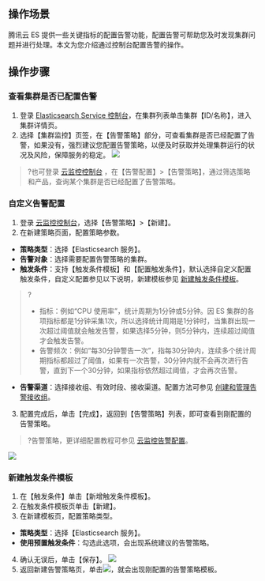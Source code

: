 ## 操作场景
腾讯云 ES 提供一些关键指标的配置告警功能，配置告警可帮助您及时发现集群问题并进行处理。本文为您介绍通过控制台配置告警的操作。

## 操作步骤
### 查看集群是否已配置告警
1. 登录 [Elasticsearch Service 控制台](https://console.cloud.tencent.com/es)，在集群列表单击集群【ID/名称】，进入集群详情页。
2. 选择【集群监控】页签，在【告警策略】部分，可查看集群是否已经配置了告警，如果没有，强烈建议您配置告警策略，以便及时获取并处理集群运行的状况及风险，保障服务的稳定。
![](https://main.qcloudimg.com/raw/780a5cd7184d2fdaf1878941f3cf7e1e.png)
>?也可登录 [云监控控制台](https://console.cloud.tencent.com/monitor/policylist) ，在【告警配置】>【告警策略】，通过筛选策略和产品，查询某个集群是否已经配置了告警策略。

### 自定义告警配置
1. 登录 [云监控控制台](https://console.cloud.tencent.com/monitor/policylist)，选择【告警策略】>【新建】。
2. 在新建策略页面，配置策略参数。
 - **策略类型**：选择【Elasticsearch 服务】。
 - **告警对象**：选择需要配置告警策略的集群。
 - **触发条件**：支持【触发条件模板】和【配置触发条件】，默认选择自定义配置触发条件，自定义配置参见以下说明，新建模板参见 [新建触发条件模板](#.E6.96.B0.E5.BB.BA.E8.A7.A6.E5.8F.91.E6.9D.A1.E4.BB.B6.E6.A8.A1.E6.9D.BF)。 
 >?
 >- 指标：例如“CPU 使用率”，统计周期为1分钟或5分钟。因 ES 集群的各项指标都是1分钟采集1次，所以选择统计周期是1分钟时，当集群出现一次超过阈值就会触发告警，如果选择5分钟，则5分钟内，连续超过阈值才会触发告警。 
>- 告警频次：例如“每30分钟警告一次”，指每30分钟内，连续多个统计周期指标都超过了阈值，如果有一次告警，30分钟内就不会再次进行告警，直到下一个30分钟，如果指标依然超过阈值，才会再次告警。
 - **告警渠道**：选择接收组、有效时段、接收渠道。配置方法可参见  [创建和管理告警接收组](https://cloud.tencent.com/document/product/248/6217)。
3. 配置完成后，单击【完成】，返回到【告警策略】列表，即可查看到刚配置的告警策略。
>?告警策略，更详细配置教程可参见 [云监控告警配置](https://cloud.tencent.com/document/product/248/6215)。
>
![](https://main.qcloudimg.com/raw/a4a9e590c4328475aa97fd63fdaf850d.png)

### 新建触发条件模板
1. 在【触发条件】单击【新增触发条件模板】。
2. 在触发条件模板页单击【新建】。
3. 在新建模板页，配置策略类型。
 - **策略类型**：选择【Elasticsearch 服务】。
 - **使用预置触发条件**：勾选此选项，会出现系统建议的告警策略。
4. 确认无误后，单击【保存】。
![](https://main.qcloudimg.com/raw/4fbe08cacc6fcab906afd45d04a362d8.png)
5. 返回新建告警策略页，单击![](https://main.qcloudimg.com/raw/5c13af2617c7cb8b65259e3a584bef93.png)，就会出现刚配置的告警策略模板。
